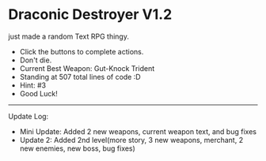 # Draconic Destroyer V1.2
just made a random Text RPG thingy. 
- Click the buttons to complete actions.
- Don't die.
- Current Best Weapon: Gut-Knock Trident
- Standing at 507 total lines of code :D
- Hint: #3
- Good Luck!
___________________________________________
Update Log:
- Mini Update: Added 2 new weapons, current weapon text, and bug fixes
- Update 2: Added 2nd level(more story, 3 new weapons, merchant, 2 new enemies, new boss, bug fixes)
